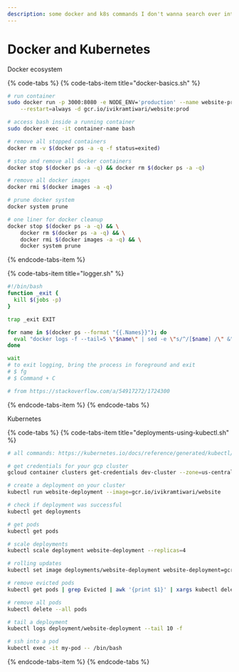 ```yaml
---
description: some docker and k8s commands I don't wanna search over internet
---
```


# Docker and Kubernetes

Docker ecosystem

{% code-tabs %}
{% code-tabs-item title="docker-basics.sh" %}
```bash
# run container
sudo docker run -p 3000:8080 -e NODE_ENV='production' --name website-prod \
    --restart=always -d gcr.io/ivikramtiwari/website:prod

# access bash inside a running container
sudo docker exec -it container-name bash

# remove all stopped containers
docker rm -v $(docker ps -a -q -f status=exited)

# stop and remove all docker containers
docker stop $(docker ps -a -q) && docker rm $(docker ps -a -q)

# remove all docker images
docker rmi $(docker images -a -q)

# prune docker system
docker system prune

# one liner for docker cleanup
docker stop $(docker ps -a -q) && \
    docker rm $(docker ps -a -q) && \
    docker rmi $(docker images -a -q) && \
    docker system prune
```
{% endcode-tabs-item %}

{% code-tabs-item title="logger.sh" %}
```bash
#!/bin/bash
function _exit {
  kill $(jobs -p)
}

trap _exit EXIT

for name in $(docker ps --format "{{.Names}}"); do
  eval "docker logs -f --tail=5 \"$name\" | sed -e \"s/^/[$name] /\" &";
done

wait
# to exit logging, bring the process in foreground and exit
# $ fg
# $ Command + C

# from https://stackoverflow.com/a/54917272/1724300
```
{% endcode-tabs-item %}
{% endcode-tabs %}

Kubernetes

{% code-tabs %}
{% code-tabs-item title="deployments-using-kubectl.sh" %}
```bash
# all commands: https://kubernetes.io/docs/reference/generated/kubectl/kubectl-commands

# get credentials for your gcp cluster
gcloud container clusters get-credentials dev-cluster --zone=us-central1-f

# create a deployment on your cluster
kubectl run website-deployment --image=gcr.io/ivikramtiwari/website

# check if deployment was successful
kubectl get deployments

# get pods
kubectl get pods

# scale deployments
kubectl scale deployment website-deployment --replicas=4

# rolling updates
kubectl set image deployments/website-deployment website-deployment=gcr.io/ivikramtiwari/website@sha256:$SHA

# remove evicted pods
kubectl get pods | grep Evicted | awk '{print $1}' | xargs kubectl delete pod

# remove all pods
kubectl delete --all pods 

# tail a deployment
kubectl logs deployment/website-deployment --tail 10 -f

# ssh into a pod
kubectl exec -it my-pod -- /bin/bash
```
{% endcode-tabs-item %}
{% endcode-tabs %}



